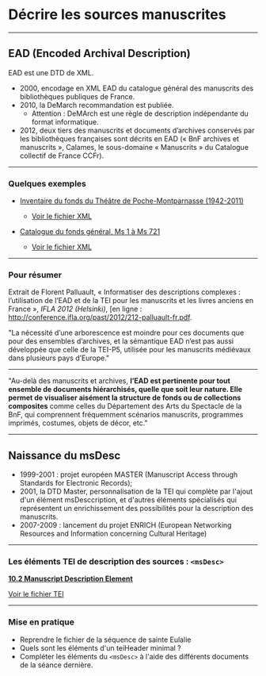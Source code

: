 # Décrire les sources manuscrites

---

## EAD (Encoded Archival Description)

EAD est une DTD de XML.

* 2000, encodage en XML EAD du catalogue général des manuscrits des bibliothèques publiques de France.
* 2010, la DeMarch recommandation est publiée.
	* Attention : DeMArch est une règle de description indépendante du format informatique.
* 2012, deux tiers des manuscrits et documents d’archives conservés par les bibliothèques françaises sont décrits en EAD (« BnF archives et manuscrits », Calames, le sous-domaine « Manuscrits » du Catalogue collectif de France CCFr).	

---
### Quelques exemples 

* [Inventaire du fonds du Théâtre de Poche-Montparnasse (1942-2011)](https://ccfr.bnf.fr/portailccfr/jsp/index_view_direct_anonymous.jsp?record=eadcgm:EADC:BHPCT0200001)
	* [Voir le fichier XML](./InvThMontparnasse.xml)

* [Catalogue du fonds général, Ms 1 à Ms 721](https://ccfr.bnf.fr/portailccfr/jsp/public/index.jsp?action=public_direct_view&record=eadcgm:EADI:FRCGMBPF-751045102-01a.xml)
	* [Voir le fichier XML](./catMS.xml)

---
### Pour résumer

Extrait de Florent Palluault, « Informatiser des descriptions complexes : l’utilisation de l’EAD et de la TEI pour les manuscrits et les livres anciens en France », *IFLA 2012 (Helsinki)*, [en ligne : http://conference.ifla.org/past/2012/212-palluault-fr.pdf.

"La nécessité d’une arborescence est moindre pour ces documents que pour des ensembles d’archives, et la sémantique EAD n’est pas aussi développée que celle de la TEI-P5, utilisée pour les manuscrits médiévaux dans plusieurs pays d’Europe."

---
"Au-delà des manuscrits et archives, **l’EAD est pertinente pour tout ensemble de documents hiérarchisés, quelle que soit leur nature. Elle permet de visualiser aisément la structure de fonds ou de collections composites** comme celles du Département des Arts du Spectacle de la BnF, qui comprennent fréquemment scénarios manuscrits, programmes imprimés, costumes, objets de décor, etc."

---

## Naissance du msDesc

* 1999-2001 : projet européen MASTER (Manuscript Access through Standards for Electronic Records);
* 2001, la DTD Master, personnalisation de la TEI qui complète par l'ajout d'un élément msDesccription, et d'autres éléments spécialisés qui représentent un enrichissement des possibilités pour la description des manuscrits.
* 2007-2009 : lancement du projet ENRICH (European Networking Resources and Information concerning Cultural Heritage)

---
 
### Les éléments TEI de description des sources : `<msDesc>`

[**10.2 Manuscript Description Element**](http://www.tei-c.org/release/doc/tei-p5-doc/fr/html/MS.html#msov)

[Voir le fichier TEI](exSourceDesc.xml)


---

### Mise en pratique

- Reprendre le fichier de la séquence de sainte Eulalie
- Quels sont les éléments d'un teiHeader minimal ?
- Compléter les éléments du `<msDesc>` à l'aide des différents documents de la séance dernière.


